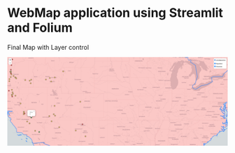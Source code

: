 # WebMap application using Streamlit and Folium


Final Map with Layer control

![img_1.png](img_1.png)
